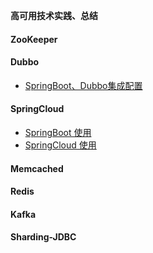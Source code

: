 **高可用技术实践、总结**


#### ZooKeeper
#### Dubbo
- [SpringBoot、Dubbo集成配置](https://github.com/JackZhangOnly/high-availability-tec/tree/master/Dubbo/basic
)
#### SpringCloud
- [SpringBoot 使用](https://github.com/JackZhangOnly/springboot)
- [SpringCloud 使用](https://github.com/JackZhangOnly/springcloud)
#### Memcached
#### Redis
#### Kafka
#### Sharding-JDBC
